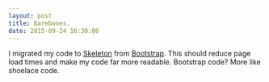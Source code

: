 ```yaml
---
layout: post
title: Barebones.
date: 2015-09-24 16:30:00
---
```


I migrated my code to [Skeleton](//getskeleton.com) from [Bootstrap](//getbootstrap.com). This should reduce page load times and make my code far more readable. Bootstrap code? More like shoelace code.
